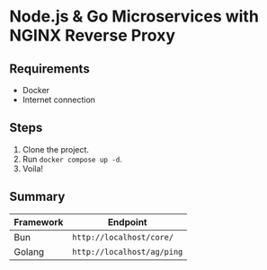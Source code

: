 # Node.js & Go Microservices with NGINX Reverse Proxy

Requirements
------------
- Docker
- Internet connection

Steps
-----
1. Clone the project.
2. Run `docker compose up -d`.
3. Voila!

Summary
-------
| Framework | Endpoint                   |
|-----------|----------------------------|
| Bun       | `http://localhost/core/`   |
| Golang    | `http://localhost/ag/ping` |
